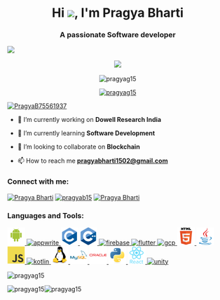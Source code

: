 <h1 align="center">Hi <img src="https://blog.joypixels.com/content/images/2019/06/waving_hand_sign_1024.gif" width="30px">, I'm Pragya Bharti</h1>
<h3 align="center">A passionate Software developer</h3>

<img src="[https://raw.githubusercontent.com/devicons/devicon/master/icons/android/android-original-wordmark.svg](https://www.canva.com/design/DAFdtFn6XaU/watch)"/>

<p align="center"> <img src="https://repository-images.githubusercontent.com/588181932/e36ec678-7984-4cdd-8e4c-a3932772ff8e" /> </p>
<p align="center"> <img src="https://komarev.com/ghpvc/?username=pragyag15&label=Profile%20views&color=0e75b6&style=flat" alt="pragyag15" /> </p>

<p align="center"> <a href="https://github.com/ryo-ma/github-profile-trophy"><img src="https://github-profile-trophy.vercel.app/?username=pragyag15" alt="pragyag15" /></a> </p>

<p align="left"> <a href="https://twitter.com/PragyaB75561937" target="blank"><img src="https://img.shields.io/twitter/follow/PragyaB75561937?logo=twitter&style=for-the-badge" alt="PragyaB75561937" /></a> </p>

- 🔭 I’m currently working on **Dowell Research India**

- 🌱 I’m currently learning **Software Development**

- 👯 I’m looking to collaborate on **Blockchain**

- 📫 How to reach me **pragyabharti1502@gmail.com**

<h3 align="left">Connect with me:</h3>
<p align="left">
<a href="https://twitter.com/PragyaB75561937" target="blank"><img align="center" src="https://cliply.co/wp-content/uploads/2021/09/CLIPLY_372109260_TWITTER_LOGO_400.gif" alt="Pragya Bharti" height="40" width="40" /></a>
<a href="https://linkedin.com/in/pragyab15" target="blank"><img align="center" src="https://cliply.co/wp-content/uploads/2021/02/372102050_LINKEDIN_ICON_TRANSPARENT_1080.gif" alt="pragyab15" height="40" width="40" /></a>
<a href = "https://www.instagram.com/varung26"><img align="center" src="https://qph.cf2.quoracdn.net/main-qimg-4e9467f024454dfa2b0a0e61074aebd1" alt="Pragya Bharti" height="40" width="40"/></a>
</p>

<h3 align="left">Languages and Tools:</h3>
<p align="left"> <a href="https://developer.android.com" target="_blank" rel="noreferrer"> <img src="https://raw.githubusercontent.com/devicons/devicon/master/icons/android/android-original-wordmark.svg" alt="android" width="40" height="40"/> </a> <a href="https://appwrite.io" target="_blank" rel="noreferrer"> <img src="https://www.vectorlogo.zone/logos/appwriteio/appwriteio-icon.svg" alt="appwrite" width="40" height="40"/> </a> <a href="https://www.cprogramming.com/" target="_blank" rel="noreferrer"> <img src="https://raw.githubusercontent.com/devicons/devicon/master/icons/c/c-original.svg" alt="c" width="40" height="40"/> </a> <a href="https://www.w3schools.com/cpp/" target="_blank" rel="noreferrer"> <img src="https://raw.githubusercontent.com/devicons/devicon/master/icons/cplusplus/cplusplus-original.svg" alt="cplusplus" width="40" height="40"/> </a> <a href="https://firebase.google.com/" target="_blank" rel="noreferrer"> <img src="https://www.vectorlogo.zone/logos/firebase/firebase-icon.svg" alt="firebase" width="40" height="40"/> </a> <a href="https://flutter.dev" target="_blank" rel="noreferrer"> <img src="https://www.vectorlogo.zone/logos/flutterio/flutterio-icon.svg" alt="flutter" width="40" height="40"/> </a> <a href="https://cloud.google.com" target="_blank" rel="noreferrer"> <img src="https://www.vectorlogo.zone/logos/google_cloud/google_cloud-icon.svg" alt="gcp" width="40" height="40"/> </a> <a href="https://www.w3.org/html/" target="_blank" rel="noreferrer"> <img src="https://raw.githubusercontent.com/devicons/devicon/master/icons/html5/html5-original-wordmark.svg" alt="html5" width="40" height="40"/> </a> <a href="https://www.java.com" target="_blank" rel="noreferrer"> <img src="https://raw.githubusercontent.com/devicons/devicon/master/icons/java/java-original.svg" alt="java" width="40" height="40"/> </a> <a href="https://developer.mozilla.org/en-US/docs/Web/JavaScript" target="_blank" rel="noreferrer"> <img src="https://raw.githubusercontent.com/devicons/devicon/master/icons/javascript/javascript-original.svg" alt="javascript" width="40" height="40"/> </a> <a href="https://kotlinlang.org" target="_blank" rel="noreferrer"> <img src="https://www.vectorlogo.zone/logos/kotlinlang/kotlinlang-icon.svg" alt="kotlin" width="40" height="40"/> </a> <a href="https://www.linux.org/" target="_blank" rel="noreferrer"> <img src="https://raw.githubusercontent.com/devicons/devicon/master/icons/linux/linux-original.svg" alt="linux" width="40" height="40"/> </a> <a href="https://www.mysql.com/" target="_blank" rel="noreferrer"> <img src="https://raw.githubusercontent.com/devicons/devicon/master/icons/mysql/mysql-original-wordmark.svg" alt="mysql" width="40" height="40"/> </a> <a href="https://www.oracle.com/" target="_blank" rel="noreferrer"> <img src="https://raw.githubusercontent.com/devicons/devicon/master/icons/oracle/oracle-original.svg" alt="oracle" width="40" height="40"/> </a> <a href="https://www.python.org" target="_blank" rel="noreferrer"> <img src="https://raw.githubusercontent.com/devicons/devicon/master/icons/python/python-original.svg" alt="python" width="40" height="40"/> </a> <a href="https://reactjs.org/" target="_blank" rel="noreferrer"> <img src="https://raw.githubusercontent.com/devicons/devicon/master/icons/react/react-original-wordmark.svg" alt="react" width="40" height="40"/> </a> <a href="https://unity.com/" target="_blank" rel="noreferrer"> <img src="https://www.vectorlogo.zone/logos/unity3d/unity3d-icon.svg" alt="unity" width="40" height="40"/> </a> </p>

<p><img align="center" src="https://github-readme-stats.vercel.app/api/top-langs?username=pragyag15&theme=dark&border_show_icons=true&locale=en&layout=compact" alt="pragyag15" /></p>

<p><img align="left" src="https://github-readme-stats.vercel.app/api?username=pragyag15&theme=dark&border_show_icons=true&locale=en" alt="pragyag15" /></p>

<p><img align="left" src="https://github-readme-streak-stats.herokuapp.com/?user=pragyag15&theme=dark&border_" alt="pragyag15" /></p>
